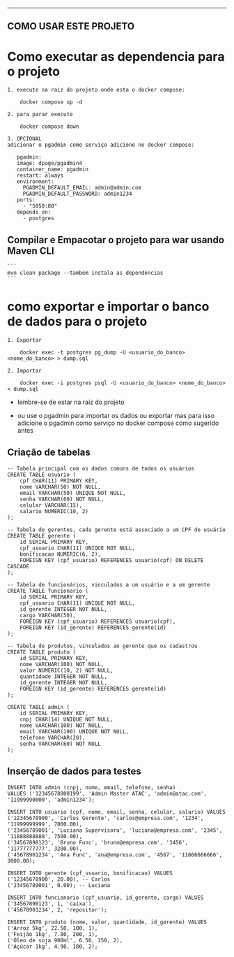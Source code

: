 ------------------------
COMO USAR ESTE PROJETO
------------------------

# Como executar as dependencia para o projeto
    1. execute na raiz do projeto onde esta o docker compose:
```
    docker compose up -d
```
    2. para parar execute
```
    docker compose down
```
    3. OPCIONAL
    adicionar o pgadmin como serviço adicione no docker compose:
 ```
    pgadmin:
    image: dpage/pgadmin4
    container_name: pgadmin
    restart: always
    environment:
      PGADMIN_DEFAULT_EMAIL: admin@admin.com
      PGADMIN_DEFAULT_PASSWORD: admin1234
    ports:
      - "5050:80"
    depends_on:
      - postgres
 ```

## Compilar e Empacotar o projeto para war usando Maven CLI
    ```
    mvn clean package --também instala as dependencias
    ```

# como exportar e importar o banco de dados para o projeto
    1. Exportar
```
    docker exec -t postgres pg_dump -U <usuario_do_banco> <nome_do_banco> > dump.sql
```
    2. Importar
```
    docker exec -i postgres psql -U <usuario_do_banco> <nome_do_banco> < dump.sql 
```

* lembre-se de estar na raiz do projeto

* ou use o pgadmin para importar os dados ou exportar mas para isso adicione o pgadmin
    como serviço no docker compose como sugerido antes

## Criação de tabelas

```
-- Tabela principal com os dados comuns de todos os usuários
CREATE TABLE usuario (
    cpf CHAR(11) PRIMARY KEY,
    nome VARCHAR(50) NOT NULL,
    email VARCHAR(50) UNIQUE NOT NULL,
    senha VARCHAR(60) NOT NULL,
    celular VARCHAR(15),
    salario NUMERIC(10, 2)
);

-- Tabela de gerentes, cada gerente está associado a um CPF de usuário
CREATE TABLE gerente (
    id SERIAL PRIMARY KEY,
    cpf_usuario CHAR(11) UNIQUE NOT NULL,
    bonificacao NUMERIC(6, 2),
    FOREIGN KEY (cpf_usuario) REFERENCES usuario(cpf) ON DELETE CASCADE
);

-- Tabela de funcionários, vinculados a um usuário e a um gerente
CREATE TABLE funcionario (
    id SERIAL PRIMARY KEY,
    cpf_usuario CHAR(11) UNIQUE NOT NULL,
    id_gerente INTEGER NOT NULL,
    cargo VARCHAR(50),
    FOREIGN KEY (cpf_usuario) REFERENCES usuario(cpf),
    FOREIGN KEY (id_gerente) REFERENCES gerente(id)
);

-- Tabela de produtos, vinculados ao gerente que os cadastrou
CREATE TABLE produto (
    id SERIAL PRIMARY KEY,
    nome VARCHAR(100) NOT NULL,
    valor NUMERIC(10, 2) NOT NULL,
    quantidade INTEGER NOT NULL,
    id_gerente INTEGER NOT NULL,
    FOREIGN KEY (id_gerente) REFERENCES gerente(id)
);

CREATE TABLE admin (
    id SERIAL PRIMARY KEY,
    cnpj CHAR(14) UNIQUE NOT NULL,
    nome VARCHAR(100) NOT NULL,
    email VARCHAR(100) UNIQUE NOT NULL,
    telefone VARCHAR(20),
    senha VARCHAR(60) NOT NULL
);
```

## Inserção de dados para testes
```
INSERT INTO admin (cnpj, nome, email, telefone, senha)
VALUES ('12345678000199', 'Admin Master ATAC', 'admin@atac.com', '11999990000', 'admin1234');

INSERT INTO usuario (cpf, nome, email, senha, celular, salario) VALUES
('12345678900', 'Carlos Gerente', 'carlos@empresa.com', '1234', '11999999999', 7000.00),
('23456789001', 'Luciana Supervisora', 'luciana@empresa.com', '2345', '11888888888', 7500.00),
('34567890123', 'Bruno Func', 'bruno@empresa.com', '3456', '11777777777', 3200.00),
('45678901234', 'Ana Func', 'ana@empresa.com', '4567', '11666666666', 3000.00);

INSERT INTO gerente (cpf_usuario, bonificacao) VALUES
('12345678900', 20.00), -- Carlos
('23456789001', 0.00); -- Luciana

INSERT INTO funcionario (cpf_usuario, id_gerente, cargo) VALUES
('34567890123', 1, 'caixa'),
('45678901234', 2, 'repositor');

INSERT INTO produto (nome, valor, quantidade, id_gerente) VALUES
('Arroz 5kg', 22.50, 100, 1),
('Feijão 1kg', 7.80, 200, 1),
('Óleo de soja 900ml', 6.50, 150, 2),
('Açúcar 1kg', 4.90, 180, 2);
```
